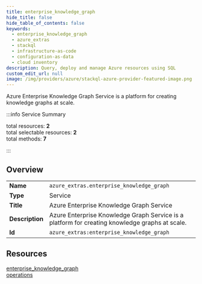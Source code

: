 ```yaml
---
title: enterprise_knowledge_graph
hide_title: false
hide_table_of_contents: false
keywords:
  - enterprise_knowledge_graph
  - azure_extras
  - stackql
  - infrastructure-as-code
  - configuration-as-data
  - cloud inventory
description: Query, deploy and manage Azure resources using SQL
custom_edit_url: null
image: /img/providers/azure/stackql-azure-provider-featured-image.png
---
```


Azure Enterprise Knowledge Graph Service is a platform for creating knowledge graphs at scale.  
    
:::info Service Summary

<div class="row">
<div class="providerDocColumn">
<span>total resources:&nbsp;<b>2</b></span><br />
<span>total selectable resources:&nbsp;<b>2</b></span><br />
<span>total methods:&nbsp;<b>7</b></span><br />
</div>
</div>

:::

## Overview
<table><tbody>
<tr><td><b>Name</b></td><td><code>azure_extras.enterprise_knowledge_graph</code></td></tr>
<tr><td><b>Type</b></td><td>Service</td></tr>
<tr><td><b>Title</b></td><td>Azure Enterprise Knowledge Graph Service</td></tr>
<tr><td><b>Description</b></td><td>Azure Enterprise Knowledge Graph Service is a platform for creating knowledge graphs at scale.</td></tr>
<tr><td><b>Id</b></td><td><code>azure_extras:enterprise_knowledge_graph</code></td></tr>
</tbody></table>

## Resources
<div class="row">
<div class="providerDocColumn">
<a href="/providers/azure_extras/enterprise_knowledge_graph/enterprise_knowledge_graph/">enterprise_knowledge_graph</a><br />
</div>
<div class="providerDocColumn">
<a href="/providers/azure_extras/enterprise_knowledge_graph/operations/">operations</a><br />
</div>
</div>
